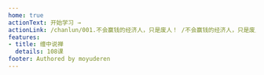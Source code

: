 ```yaml
---
home: true
actionText: 开始学习 →
actionLink: /chanlun/001.不会赢钱的经济人，只是废人！ /不会赢钱的经济人，只是废人！ .md  
features:
- title: 缠中说禅
  details: 108课 
footer: Authored by moyuderen
---
```

